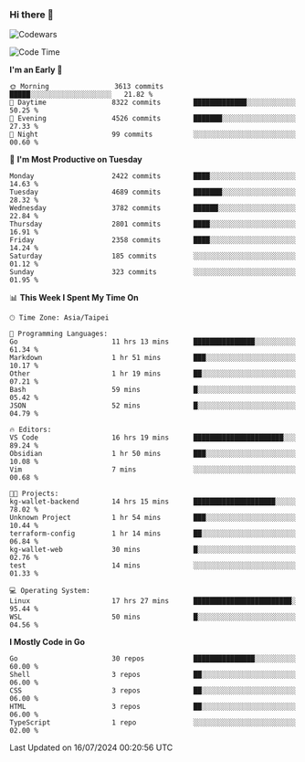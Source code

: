 ### Hi there 👋

![Codewars](https://www.codewars.com/users/omegaatt36/badges/small)

<!--START_SECTION:waka-->
![Code Time](http://img.shields.io/badge/Code%20Time-2%2C607%20hrs%2054%20mins-blue)

**I'm an Early 🐤** 

```text
🌞 Morning                3613 commits        █████░░░░░░░░░░░░░░░░░░░░   21.82 % 
🌆 Daytime                8322 commits        █████████████░░░░░░░░░░░░   50.25 % 
🌃 Evening                4526 commits        ███████░░░░░░░░░░░░░░░░░░   27.33 % 
🌙 Night                  99 commits          ░░░░░░░░░░░░░░░░░░░░░░░░░   00.60 % 
```
📅 **I'm Most Productive on Tuesday** 

```text
Monday                   2422 commits        ████░░░░░░░░░░░░░░░░░░░░░   14.63 % 
Tuesday                  4689 commits        ███████░░░░░░░░░░░░░░░░░░   28.32 % 
Wednesday                3782 commits        ██████░░░░░░░░░░░░░░░░░░░   22.84 % 
Thursday                 2801 commits        ████░░░░░░░░░░░░░░░░░░░░░   16.91 % 
Friday                   2358 commits        ████░░░░░░░░░░░░░░░░░░░░░   14.24 % 
Saturday                 185 commits         ░░░░░░░░░░░░░░░░░░░░░░░░░   01.12 % 
Sunday                   323 commits         ░░░░░░░░░░░░░░░░░░░░░░░░░   01.95 % 
```


📊 **This Week I Spent My Time On** 

```text
🕑︎ Time Zone: Asia/Taipei

💬 Programming Languages: 
Go                       11 hrs 13 mins      ███████████████░░░░░░░░░░   61.34 % 
Markdown                 1 hr 51 mins        ███░░░░░░░░░░░░░░░░░░░░░░   10.17 % 
Other                    1 hr 19 mins        ██░░░░░░░░░░░░░░░░░░░░░░░   07.21 % 
Bash                     59 mins             █░░░░░░░░░░░░░░░░░░░░░░░░   05.42 % 
JSON                     52 mins             █░░░░░░░░░░░░░░░░░░░░░░░░   04.79 % 

🔥 Editors: 
VS Code                  16 hrs 19 mins      ██████████████████████░░░   89.24 % 
Obsidian                 1 hr 50 mins        ███░░░░░░░░░░░░░░░░░░░░░░   10.08 % 
Vim                      7 mins              ░░░░░░░░░░░░░░░░░░░░░░░░░   00.68 % 

🐱‍💻 Projects: 
kg-wallet-backend        14 hrs 15 mins      ████████████████████░░░░░   78.02 % 
Unknown Project          1 hr 54 mins        ███░░░░░░░░░░░░░░░░░░░░░░   10.44 % 
terraform-config         1 hr 14 mins        ██░░░░░░░░░░░░░░░░░░░░░░░   06.84 % 
kg-wallet-web            30 mins             █░░░░░░░░░░░░░░░░░░░░░░░░   02.76 % 
test                     14 mins             ░░░░░░░░░░░░░░░░░░░░░░░░░   01.33 % 

💻 Operating System: 
Linux                    17 hrs 27 mins      ████████████████████████░   95.44 % 
WSL                      50 mins             █░░░░░░░░░░░░░░░░░░░░░░░░   04.56 % 
```

**I Mostly Code in Go** 

```text
Go                       30 repos            ███████████████░░░░░░░░░░   60.00 % 
Shell                    3 repos             ██░░░░░░░░░░░░░░░░░░░░░░░   06.00 % 
CSS                      3 repos             ██░░░░░░░░░░░░░░░░░░░░░░░   06.00 % 
HTML                     3 repos             ██░░░░░░░░░░░░░░░░░░░░░░░   06.00 % 
TypeScript               1 repo              ░░░░░░░░░░░░░░░░░░░░░░░░░   02.00 % 
```




 Last Updated on 16/07/2024 00:20:56 UTC
<!--END_SECTION:waka-->

<!--
**omegaatt36/omegaatt36** is a ✨ _special_ ✨ repository because its `README.md` (this file) appears on your GitHub profile.

Here are some ideas to get you started:

- 🔭 I’m currently working on ...
- 🌱 I’m currently learning ...
- 👯 I’m looking to collaborate on ...
- 🤔 I’m looking for help with ...
- 💬 Ask me about ...
- 📫 How to reach me: ...
- 😄 Pronouns: ...
- ⚡ Fun fact: ...
-->
